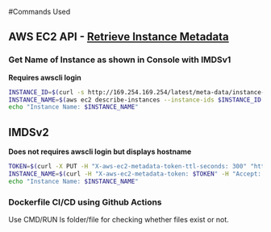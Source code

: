 #Commands Used

## AWS EC2 API - [Retrieve Instance Metadata](https://docs.aws.amazon.com/AWSEC2/latest/UserGuide/instancedata-data-retrieval.html)

### Get Name of Instance as shown in Console with IMDSv1
**Requires awscli login**
```bash
INSTANCE_ID=$(curl -s http://169.254.169.254/latest/meta-data/instance-id)
INSTANCE_NAME=$(aws ec2 describe-instances --instance-ids $INSTANCE_ID --query 'Reservations[].Instances[].Tags[?Key==`Name`].Value' --output text)
echo "Instance Name: $INSTANCE_NAME"
```

## IMDSv2
**Does not requires awscli login but displays hostname**
```bash
TOKEN=$(curl -X PUT -H "X-aws-ec2-metadata-token-ttl-seconds: 300" "http://169.254.169.254/latest/api/token")
INSTANCE_NAME=$(curl -H "X-aws-ec2-metadata-token: $TOKEN" -H "Accept: application/json" "http://169.254.169.254/latest/meta-data/hostname" | cut -d . -f 1)
echo "Instance Name: $INSTANCE_NAME"
```

### Dockerfile CI/CD using Github Actions
Use CMD/RUN ls folder/file for checking whether files exist or not.
